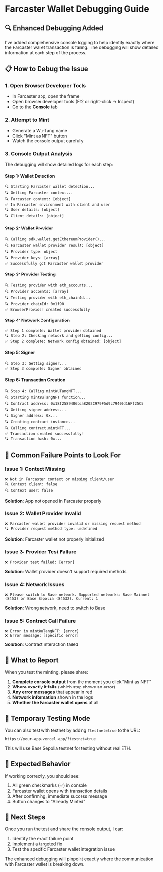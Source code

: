 # Farcaster Wallet Debugging Guide

## 🔍 Enhanced Debugging Added

I've added comprehensive console logging to help identify exactly where the Farcaster wallet transaction is failing. The debugging will show detailed information at each step of the process.

## 📋 How to Debug the Issue

### 1. **Open Browser Developer Tools**
- In Farcaster app, open the frame
- Open browser developer tools (F12 or right-click → Inspect)
- Go to the **Console** tab

### 2. **Attempt to Mint**
- Generate a Wu-Tang name
- Click "Mint as NFT" button
- Watch the console output carefully

### 3. **Console Output Analysis**

The debugging will show detailed logs for each step:

#### **Step 1: Wallet Detection**
```
🔍 Starting Farcaster wallet detection...
🔍 Getting Farcaster context...
🔍 Farcaster context: [object]
✅ In Farcaster environment with client and user
🔍 User details: [object]
🔍 Client details: [object]
```

#### **Step 2: Wallet Provider**
```
🔍 Calling sdk.wallet.getEthereumProvider()...
🔍 Farcaster wallet provider result: [object]
🔍 Provider type: object
🔍 Provider keys: [array]
✅ Successfully got Farcaster wallet provider
```

#### **Step 3: Provider Testing**
```
🔍 Testing provider with eth_accounts...
🔍 Provider accounts: [array]
🔍 Testing provider with eth_chainId...
🔍 Provider chainId: 0x1f90
✅ BrowserProvider created successfully
```

#### **Step 4: Network Configuration**
```
✅ Step 1 complete: Wallet provider obtained
🔍 Step 2: Checking network and getting config...
✅ Step 2 complete: Network config obtained: [object]
```

#### **Step 5: Signer**
```
🔍 Step 3: Getting signer...
✅ Step 3 complete: Signer obtained
```

#### **Step 6: Transaction Creation**
```
🔍 Step 4: Calling mintWuTangNFT...
🔍 Starting mintWuTangNFT function...
🔍 Contract address: 0x18f2589406bda8202C979F5d9c79400d16Ff25C5
🔍 Getting signer address...
🔍 Signer address: 0x...
🔍 Creating contract instance...
🔍 Calling contract.mintNFT...
✅ Transaction created successfully!
🔍 Transaction hash: 0x...
```

## 🚨 Common Failure Points to Look For

### **Issue 1: Context Missing**
```
❌ Not in Farcaster context or missing client/user
🔍 Context client: false
🔍 Context user: false
```
**Solution**: App not opened in Farcaster properly

### **Issue 2: Wallet Provider Invalid**
```
❌ Farcaster wallet provider invalid or missing request method
🔍 Provider request method type: undefined
```
**Solution**: Farcaster wallet not properly initialized

### **Issue 3: Provider Test Failure**
```
❌ Provider test failed: [error]
```
**Solution**: Wallet provider doesn't support required methods

### **Issue 4: Network Issues**
```
❌ Please switch to Base network. Supported networks: Base Mainnet (8453) or Base Sepolia (84532). Current: 1
```
**Solution**: Wrong network, need to switch to Base

### **Issue 5: Contract Call Failure**
```
❌ Error in mintWuTangNFT: [error]
❌ Error message: [specific error]
```
**Solution**: Contract interaction failed

## 📝 What to Report

When you test the minting, please share:

1. **Complete console output** from the moment you click "Mint as NFT"
2. **Where exactly it fails** (which step shows an error)
3. **Any error messages** that appear in red
4. **Network information** shown in the logs
5. **Whether the Farcaster wallet opens** at all

## 🔧 Temporary Testing Mode

You can also test with testnet by adding `?testnet=true` to the URL:
```
https://your-app.vercel.app/?testnet=true
```

This will use Base Sepolia testnet for testing without real ETH.

## 📱 Expected Behavior

If working correctly, you should see:
1. All green checkmarks (✅) in console
2. Farcaster wallet opens with transaction details
3. After confirming, immediate success message
4. Button changes to "Already Minted"

## 🚀 Next Steps

Once you run the test and share the console output, I can:
1. Identify the exact failure point
2. Implement a targeted fix
3. Test the specific Farcaster wallet integration issue

The enhanced debugging will pinpoint exactly where the communication with Farcaster wallet is breaking down.
